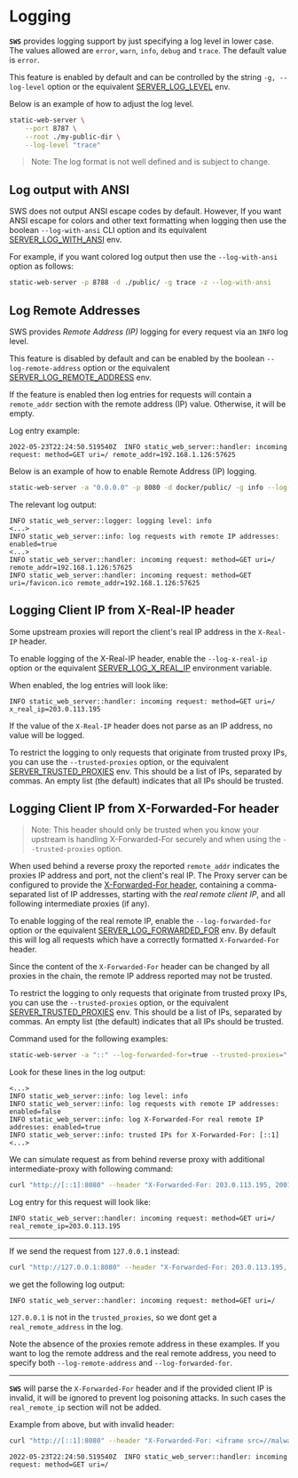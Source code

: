 # Logging

**`SWS`** provides logging support by just specifying a log level in lower case. The values allowed are `error`, `warn`, `info`, `debug` and `trace`. The default value is `error`.

This feature is enabled by default and can be controlled by the string `-g, --log-level` option or the equivalent [SERVER_LOG_LEVEL](./../configuration/environment-variables.md#server_log_level) env.

Below is an example of how to adjust the log level.

```sh
static-web-server \
    --port 8787 \
    --root ./my-public-dir \
    --log-level "trace"
```

> Note: The log format is not well defined and is subject to change.

## Log output with ANSI

SWS does not output ANSI escape codes by default. However, If you want ANSI escape for colors and other text formatting when logging then use the boolean `--log-with-ansi` CLI option and its equivalent [SERVER_LOG_WITH_ANSI](./../configuration/environment-variables.md#server_log_with_ansi) env.

For example, if you want colored log output then use the `--log-with-ansi` option as follows:

```sh
static-web-server -p 8788 -d ./public/ -g trace -z --log-with-ansi
```

## Log Remote Addresses

SWS provides *Remote Address (IP)* logging for every request via an `INFO` log level.

This feature is disabled by default and can be enabled by the boolean `--log-remote-address` option or the equivalent [SERVER_LOG_REMOTE_ADDRESS](./../configuration/environment-variables.md#server_log_remote_address) env.

If the feature is enabled then log entries for requests will contain a `remote_addr` section with the remote address (IP) value. Otherwise, it will be empty.

Log entry example:

```log
2022-05-23T22:24:50.519540Z  INFO static_web_server::handler: incoming request: method=GET uri=/ remote_addr=192.168.1.126:57625
```

Below is an example of how to enable Remote Address (IP) logging.

```sh
static-web-server -a "0.0.0.0" -p 8080 -d docker/public/ -g info --log-remote-address=true
```

The relevant log output:
```log
INFO static_web_server::logger: logging level: info
<...>
INFO static_web_server::info: log requests with remote IP addresses: enabled=true
<...>
INFO static_web_server::handler: incoming request: method=GET uri=/ remote_addr=192.168.1.126:57625
INFO static_web_server::handler: incoming request: method=GET uri=/favicon.ico remote_addr=192.168.1.126:57625
```

## Logging Client IP from X-Real-IP header

Some upstream proxies will report the client's real IP address in the `X-Real-IP` header.

To enable logging of the X-Real-IP header, enable the `--log-x-real-ip` option or the equivalent [SERVER_LOG_X_REAL_IP](../configuration/environment-variables.md#server_log_x_real_ip) environment variable.

When enabled, the log entries will look like:

```log
INFO static_web_server::handler: incoming request: method=GET uri=/ x_real_ip=203.0.113.195
```

If the value of the `X-Real-IP` header does not parse as an IP address, no value will be logged.

To restrict the logging to only requests that originate from trusted proxy IPs, you can use the `--trusted-proxies` option, or the equivalent [SERVER_TRUSTED_PROXIES](../configuration/environment-variables.md#server_trusted_proxies) env. This should be a list of IPs, separated by commas. An empty list (the default) indicates that all IPs should be trusted.

## Logging Client IP from X-Forwarded-For header

> Note: This header should only be trusted when you know your upstream is handling X-Forwarded-For securely and when using the `--trusted-proxies` option.

When used behind a reverse proxy the reported `remote_addr` indicates the proxies IP address and port, not the client's real IP.
The Proxy server can be configured to provide the [X-Forwarded-For header](https://developer.mozilla.org/en-US/docs/Web/HTTP/Headers/X-Forwarded-For), containing a comma-separated list of IP addresses, starting with the *real remote client IP*, and all following intermediate proxies (if any).


To enable logging of the real remote IP, enable the `--log-forwarded-for` option or the equivalent [SERVER_LOG_FORWARDED_FOR](../configuration/environment-variables.md#server_log_forwarded_for) env. By default this will log all requests which have a correctly formatted `X-Forwarded-For` header. 

Since the content of the `X-Forwarded-For` header can be changed by all proxies in the chain, the remote IP address reported may not be trusted.

To restrict the logging to only requests that originate from trusted proxy IPs, you can use the `--trusted-proxies` option, or the equivalent [SERVER_TRUSTED_PROXIES](../configuration/environment-variables.md#server_trusted_proxies) env. This should be a list of IPs, separated by commas. An empty list (the default) indicates that all IPs should be trusted.

Command used for the following examples:

```sh
static-web-server -a "::" --log-forwarded-for=true --trusted-proxies="::1" -p 8080 -d docker/public/ -g info
```

Look for these lines in the log output:
```log
<...>
INFO static_web_server::info: log level: info
INFO static_web_server::info: log requests with remote IP addresses: enabled=false
INFO static_web_server::info: log X-Forwarded-For real remote IP addresses: enabled=true
INFO static_web_server::info: trusted IPs for X-Forwarded-For: [::1]
<...>
```

We can simulate request as from behind reverse proxy with additional intermediate-proxy with following command:

```sh
curl "http://[::1]:8080" --header "X-Forwarded-For: 203.0.113.195, 2001:db8:85a3:8d3:1319:8a2e:370:7348"
```

Log entry for this request will look like:

```log
INFO static_web_server::handler: incoming request: method=GET uri=/ real_remote_ip=203.0.113.195
```

---

If we send the request from `127.0.0.1` instead:
```sh
curl "http://127.0.0.1:8080" --header "X-Forwarded-For: 203.0.113.195, 2001:db8:85a3:8d3:1319:8a2e:370:7348"
```

we get the following log output:
```log
INFO static_web_server::handler: incoming request: method=GET uri=/
```
`127.0.0.1` is not in the `trusted_proxies`, so we dont get a `real_remote_address` in the log.

Note the absence of the proxies remote address in these examples. If you want to log the remote address and the real remote address, you need to specify both `--log-remote-address` and `--log-forwarded-for`.

---

**`SWS`** will parse the `X-Forwarded-For` header and if the provided client IP is invalid, it will be ignored to prevent log poisoning attacks. In such cases the `real_remote_ip` section will not be added.

Example from above, but with invalid header:

```sh
curl "http://[::1]:8080" --header "X-Forwarded-For: <iframe src=//malware.attack>"
```

```log
2022-05-23T22:24:50.519540Z  INFO static_web_server::handler: incoming request: method=GET uri=/
```

